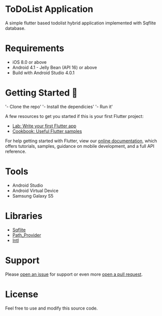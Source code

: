 # ToDoList Application

A simple flutter based todolist hybrid application implemented with Sqflite database.

# Requirements
* iOS 8.0 or above
* Android 4.1 - Jelly Bean (API 16) or above
* Build with Android Studio 4.0.1

# Getting Started 🚀
'- Clone the repo'
'- Install the dependicies'
'- Run it'

A few resources to get you started if this is your first Flutter project:

- [Lab: Write your first Flutter app](https://flutter.dev/docs/get-started/codelab)
- [Cookbook: Useful Flutter samples](https://flutter.dev/docs/cookbook)

For help getting started with Flutter, view our
[online documentation](https://flutter.dev/docs), which offers tutorials,
samples, guidance on mobile development, and a full API reference.


# Tools
  * Android Studio
  * Android Virtual Device
  * Samsung Galaxy S5

# Libraries
* [Sqflite](https://pub.dev/packages/sqflite)
* [Path_Provider](https://pub.dev/packages/path_provider)
* [Intl](https://pub.dev/packages/intl)

# Support
Please [open an issue](https://github.com/abdullahabbasi852/ToDoList/issues) for support or even more [open a pull request](https://github.com/abdullahabbasi852/ToDoList/pulls).

# License
Feel free to use and modify this source code.
